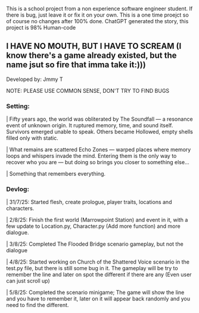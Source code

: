 This is a school project from a non experience software engineer student.
If there is bug, just leave it or fix it on your own.
This is a one time proejct so of course no changes after 100% done.
ChatGPT generated the story, this project is 98% Human-code

## I HAVE NO MOUTH, BUT I HAVE TO SCREAM (I know there's a game already existed, but the name jsut so fire that imma take it:))) 

Developed by: Jmmy T 

NOTE: PLEASE USE COMMON SENSE, DON'T TRY TO FIND BUGS 

### Setting:  

 | Fifty years ago, the world was obliterated by The Soundfall — a resonance event of unknown origin. It ruptured memory, time, and sound itself. Survivors emerged unable to speak. Others became Hollowed, empty shells filled only with static. 
 
 | What remains are scattered Echo Zones — warped places where memory loops and whispers invade the mind. Entering them is the only way to recover who you are — but doing so brings you closer to something else... 
 
 | Something that remembers everything. 
 
 ### Devlog: 
 
 | 31/7/25: Started flesh, create prologue, player traits, locations and characters. 
 
 | 2/8/25: Finish the first world (Marrowpoint Station) and event in it, with a few update to Location.py, Character.py (Add more function) and more dialogue. 
 
 | 3/8/25: Completed The Flooded Bridge scenario gameplay, but not the dialogue 
 
 | 4/8/25: Started working on Church of the Shattered Voice scenario in the test.py file, but there is still some bug in it. The gameplay will be try to remember the line and later on spot the different if there are any (Even user can just scroll up) 
 
 | 5/8/25: Completed the scenario minigame; The game will show the line and you have to remember it, later on it will appear back randomly and you need to find the different. 
 
